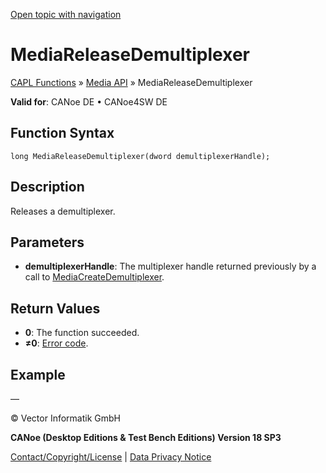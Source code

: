 [Open topic with navigation](../../../../../CANoeDEFamily.htm#Topics/CAPLFunctions/Media/Functions/CAPLfunctionMediaReleaseDemultiplexer.md)

# MediaReleaseDemultiplexer

[CAPL Functions](../../CAPLfunctions.md) » [Media API](../CAPLfunctionsMediaOverview.md) » MediaReleaseDemultiplexer

**Valid for**: CANoe DE • CANoe4SW DE

## Function Syntax

```plaintext
long MediaReleaseDemultiplexer(dword demultiplexerHandle);
```

## Description

Releases a demultiplexer.

## Parameters

- **demultiplexerHandle**: The multiplexer handle returned previously by a call to [MediaCreateDemultiplexer](CAPLfunctionMediaCreateDemultiplexer.md).

## Return Values

- **0**: The function succeeded.
- **≠0**: [Error code](../CAPLfunctionsMediaErrorCodes.md).

## Example

—

© Vector Informatik GmbH

**CANoe (Desktop Editions & Test Bench Editions) Version 18 SP3**

[Contact/Copyright/License](../../../Shared/ContactCopyrightLicense.md) | [Data Privacy Notice](https://www.vector.com/int/en/company/get-info/privacy-policy/)
